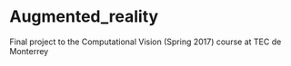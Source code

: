# Augmented_reality
Final project to the Computational Vision (Spring 2017) course at TEC de Monterrey
